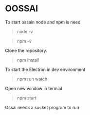 # OOSSAI

To start ossain node and npm is need
 > node -v

 > npm -v

 Clone the repository.

 > npm install

 To start the Electron in dev environment
 >npm run watch

 Open new window in termial
 >npm start

 Ossai needs a socket program to run 